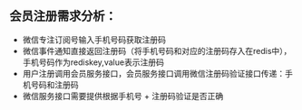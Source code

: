 ## 会员注册需求分析：
- 微信专注订阅号输入手机号码获取注册码
- 微信事件通知直接返回注册码（将手机号码和对应的注册码存入在redis中），手机号码作为rediskey,value表示注册码
- 用户注册调用会员服务接口，会员服务接口调用微信注册码验证接口传递：手机号码和注册码
- 微信服务接口需要提供根据手机号 + 注册码验证是否正确
